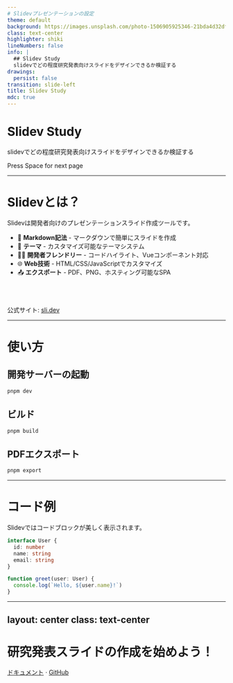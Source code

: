 ```yaml
---
# Slidevプレゼンテーションの設定
theme: default
background: https://images.unsplash.com/photo-1506905925346-21bda4d32df4?w=1920
class: text-center
highlighter: shiki
lineNumbers: false
info: |
  ## Slidev Study
  slidevでどの程度研究発表向けスライドをデザインできるか検証する
drawings:
  persist: false
transition: slide-left
title: Slidev Study
mdc: true
---
```


# Slidev Study

slidevでどの程度研究発表向けスライドをデザインできるか検証する

<div class="pt-12">
  <span @click="$slidev.nav.next" class="px-2 py-1 rounded cursor-pointer" hover="bg-white bg-opacity-10">
    Press Space for next page <carbon:arrow-right class="inline"/>
  </span>
</div>

---

# Slidevとは？

Slidevは開発者向けのプレゼンテーションスライド作成ツールです。

- 📝 **Markdown記法** - マークダウンで簡単にスライドを作成
- 🎨 **テーマ** - カスタマイズ可能なテーマシステム
- 🧑‍💻 **開発者フレンドリー** - コードハイライト、Vueコンポーネント対応
- 🌐 **Web技術** - HTML/CSS/JavaScriptでカスタマイズ
- 📤 **エクスポート** - PDF、PNG、ホスティング可能なSPA

<br>
<br>

公式サイト: [sli.dev](https://sli.dev)

---

# 使い方

## 開発サーバーの起動

```bash
pnpm dev
```

## ビルド

```bash
pnpm build
```

## PDFエクスポート

```bash
pnpm export
```

---

# コード例

Slidevではコードブロックが美しく表示されます。

```typescript {all|2|1-4|all}
interface User {
  id: number
  name: string
  email: string
}

function greet(user: User) {
  console.log(`Hello, ${user.name}!`)
}
```

<arrow v-click="[3, 4]" x1="400" y1="420" x2="230" y2="330" color="#564" width="3" arrowSize="1" />

---
layout: center
class: text-center
---

# 研究発表スライドの作成を始めよう！

[ドキュメント](https://sli.dev) · [GitHub](https://github.com/slidevjs/slidev)
